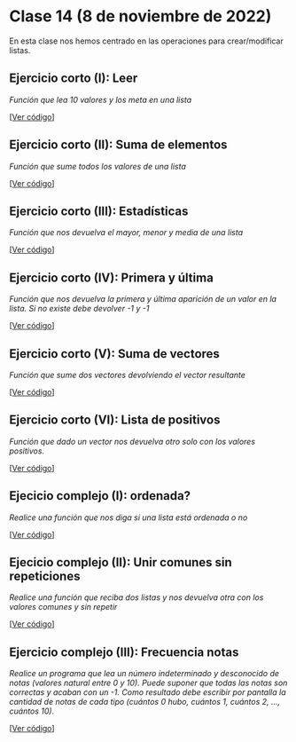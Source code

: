 # Clase 14 (8 de noviembre de 2022)

En esta clase nos hemos centrado en las operaciones para crear/modificar listas.

## Ejercicio corto (I): Leer

*Función que lea 10 valores y los meta en una lista*

[[Ver código](t5e07.leer.py)]

## Ejercicio corto (II): Suma de elementos

*Función que sume todos los valores de una lista*

[[Ver código](t5e08.suma_elementos.py)]

## Ejercicio corto (III): Estadísticas

*Función que nos devuelva el mayor, menor y media de una lista*

[[Ver código](t5e09.estadísticas.py)]

## Ejercicio corto (IV): Primera y última

*Función que nos devuelva la primera y última aparición de un valor en la lista. Si no existe debe devolver -1 y -1*

[[Ver código](t5e10.primero_y_último.py)]

## Ejercicio corto (V): Suma de vectores

*Función que sume dos vectores devolviendo el vector resultante*

[[Ver código](t5e11.suma_vectores.py)]

## Ejercicio corto (VI): Lista de positivos

*Función que dado un vector nos devuelva otro solo con los valores positivos.*

[[Ver código](t5e12.solo_positivos.py)]

## Ejecicio complejo (I): ordenada?

*Realice una función que nos diga si una lista está ordenada o no*

[[Ver código](t5e13.esta_ordenada.py)]

## Ejecicio complejo (II): Unir comunes sin repeticiones

*Realice una función que reciba dos listas y nos devuelva otra con los valores comunes y sin repetir*

[[Ver código](t5e14.comunes_sin_repeticiones.py)]

## Ejercicio complejo (III): Frecuencia notas

*Realice un programa que lea un número indeterminado y desconocido de notas (valores natural entre 0 y 10). Puede suponer que todas las notas son correctas y acaban con un -1. Como resultado debe escribir por pantalla la cantidad de notas de cada tipo (cuántos 0 hubo, cuántos 1, cuántos 2, …, cuántos 10).*

[[Ver código](t5e15.frecuencias.py)]
